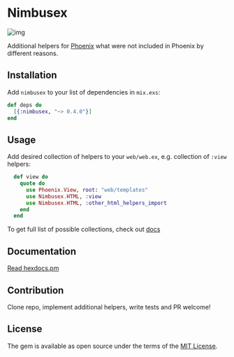 # Nimbusex

![img](http://res.cloudinary.com/dtoqqxqjv/image/upload/v1478696478/dubious_dolls_9_v5y9dz.jpg)

Additional helpers for [Phoenix](https://github.com/phoenixframework/phoenix) what were not included in Phoenix by different reasons.

## Installation
Add `nimbusex` to your list of dependencies in `mix.exs`:

  ```elixir
  def deps do
    [{:nimbusex, "~> 0.4.0"}]
  end
  ```

## Usage

Add desired collection of helpers to your `web/web.ex`, e.g. collection of `:view` helpers:

```elixir
  def view do
    quote do
      use Phoenix.View, root: "web/templates"
      use Nimbusex.HTML, :view
      use Nimbusex.HTML, :other_html_helpers_import
    end
  end
```

To get full list of possible collections, check out [docs](https://hexdocs.pm/nimbusex/Nimbusex.HTML.html#content)

## Documentation

  [Read hexdocs.pm](https://hexdocs.pm/nimbusex/api-reference.html)
  
## Contribution

Clone repo, implement additional helpers, write tests and PR welcome!

## License

The gem is available as open source under the terms of the [MIT License](http://opensource.org/licenses/MIT).
